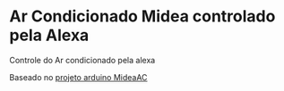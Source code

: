 # Ar Condicionado Midea controlado pela Alexa
Controle do Ar condicionado pela alexa

Baseado no [projeto arduino MideaAC](https://github.com/Links2004/arduinoMideaAC.git)
